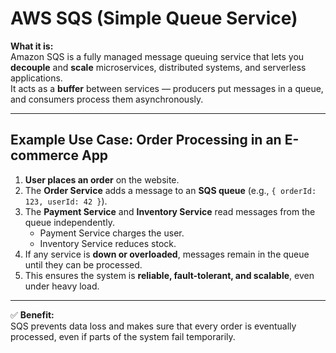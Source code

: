 # AWS SQS (Simple Queue Service)

**What it is:**  
Amazon SQS is a fully managed message queuing service that lets you **decouple** and **scale** microservices, distributed systems, and serverless applications.  
It acts as a **buffer** between services — producers put messages in a queue, and consumers process them asynchronously.

---

## Example Use Case: Order Processing in an E-commerce App

1. **User places an order** on the website.  
2. The **Order Service** adds a message to an **SQS queue** (e.g., `{ orderId: 123, userId: 42 }`).  
3. The **Payment Service** and **Inventory Service** read messages from the queue independently.  
   - Payment Service charges the user.  
   - Inventory Service reduces stock.  
4. If any service is **down or overloaded**, messages remain in the queue until they can be processed.  
5. This ensures the system is **reliable, fault-tolerant, and scalable**, even under heavy load.

---

✅ **Benefit:**  
SQS prevents data loss and makes sure that every order is eventually processed, even if parts of the system fail temporarily.
